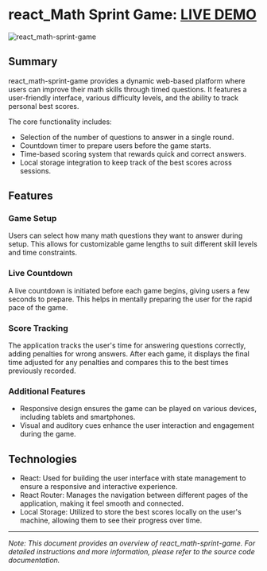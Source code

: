 # react_Math Sprint Game: [LIVE DEMO](XXX)

![react_math-sprint-game](img/react_math-sprint-game.png)

## Summary

react_math-sprint-game provides a dynamic web-based platform where users can improve their math skills through timed questions. It features a user-friendly interface, various difficulty levels, and the ability to track personal best scores.

The core functionality includes:

- Selection of the number of questions to answer in a single round.
- Countdown timer to prepare users before the game starts.
- Time-based scoring system that rewards quick and correct answers.
- Local storage integration to keep track of the best scores across sessions.

## Features

### Game Setup

Users can select how many math questions they want to answer during setup. This allows for customizable game lengths to suit different skill levels and time constraints.

### Live Countdown

A live countdown is initiated before each game begins, giving users a few seconds to prepare. This helps in mentally preparing the user for the rapid pace of the game.

### Score Tracking

The application tracks the user's time for answering questions correctly, adding penalties for wrong answers. After each game, it displays the final time adjusted for any penalties and compares this to the best times previously recorded.

### Additional Features

- Responsive design ensures the game can be played on various devices, including tablets and smartphones.
- Visual and auditory cues enhance the user interaction and engagement during the game.

## Technologies

- React: Used for building the user interface with state management to ensure a responsive and interactive experience.
- React Router: Manages the navigation between different pages of the application, making it feel smooth and connected.
- Local Storage: Utilized to store the best scores locally on the user's machine, allowing them to see their progress over time.

---

_Note: This document provides an overview of react_math-sprint-game. For detailed instructions and more information, please refer to the source code documentation._
